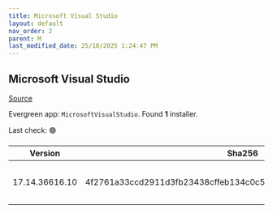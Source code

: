 ```yaml
---
title: Microsoft Visual Studio
layout: default
nav_order: 2
parent: M
last_modified_date: 25/10/2025 1:24:47 PM
---
```


## Microsoft Visual Studio

[Source](https://visualstudio.microsoft.com/)

Evergreen app: `MicrosoftVisualStudio`. Found **1** installer.

Last check: 🟢

| Version        | Sha256                                                           | Size    | URI                                                                                                                                                                                                                                                                                                                                                      |
| -------------- | ---------------------------------------------------------------- | ------- | -------------------------------------------------------------------------------------------------------------------------------------------------------------------------------------------------------------------------------------------------------------------------------------------------------------------------------------------------------- |
| 17.14.36616.10 | 4f2761a33ccd2911d3fb23438cffeb134c0c550ae53edaee51855f9d46d574bb | 4460048 | [https://download.visualstudio.microsoft.com/download/pr/1a9420ed-0e43-4b19-a4bb-6c631f8309e5/4f2761a33ccd2911d3fb23438cffeb134c0c550ae53edaee51855f9d46d574bb/vs_Setup.exe](https://download.visualstudio.microsoft.com/download/pr/1a9420ed-0e43-4b19-a4bb-6c631f8309e5/4f2761a33ccd2911d3fb23438cffeb134c0c550ae53edaee51855f9d46d574bb/vs_Setup.exe) |
